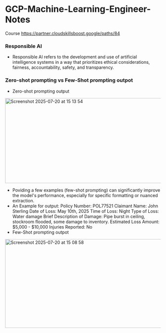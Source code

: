 # GCP-Machine-Learning-Engineer-Notes

Course https://partner.cloudskillsboost.google/paths/84

### Responsible AI 
- Responsible AI refers to the development and use of artificial intelligence systems in a way that prioritizes ethical considerations, fairness, accountability, safety, and transparency.


### Zero-shot prompting vs Few-Shot prompting outpot

- Zero-shot prompting output
<img width="708" height="275" alt="Screenshot 2025-07-20 at 15 13 54" src="https://github.com/user-attachments/assets/e353dc28-6f39-42ce-b990-4f35ffac3cbe" />


- Poviding a few examples (few-shot prompting) can significantly improve the model's performance, especially for specific formatting or nuanced extraction.
- An Example for output:
  Policy Number: POL77521
  Claimant Name: John Sterling
  Date of Loss: May 10th, 2025
  Time of Loss: Night
  Type of Loss: Water damage
  Brief Description of Damage: Pipe burst in ceiling, stockroom flooded, some damage to inventory.
  Estimated Loss Amount: $5,000 - $10,000
  Injuries Reported: No
- Few-Shot prompting outpot
<img width="700" height="287" alt="Screenshot 2025-07-20 at 15 08 58" src="https://github.com/user-attachments/assets/fedd03bb-82b2-4b5f-adfe-bc15143836e4" />

